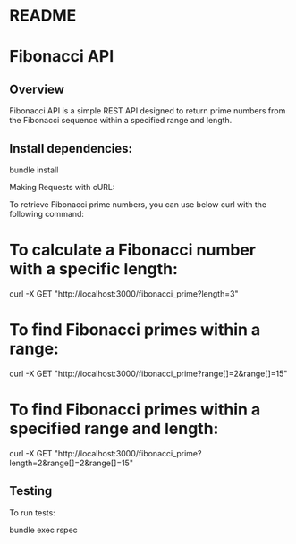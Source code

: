 # README

# Fibonacci API

## Overview
Fibonacci API is a simple REST API designed to return prime numbers from the Fibonacci sequence within a specified range and length.

## Install dependencies:
   bundle install

Making Requests with cURL:

To retrieve Fibonacci prime numbers, you can use below curl with the following command:

# To calculate a Fibonacci number with a specific length:

curl -X GET "http://localhost:3000/fibonacci_prime?length=3"

# To find Fibonacci primes within a range:
curl -X GET "http://localhost:3000/fibonacci_prime?range[]=2&range[]=15"

# To find Fibonacci primes within a specified range and length:
curl -X GET "http://localhost:3000/fibonacci_prime?length=2&range[]=2&range[]=15"



## Testing

To run tests:

bundle exec rspec